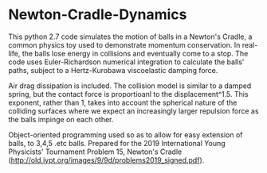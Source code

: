 # Newton-Cradle-Dynamics
This python 2.7 code simulates the motion of balls in a Newton's Cradle, a common physics toy used to demonstrate momentum conservation. 
In real-life, the balls lose energy in collisions and eventually come to a stop. 
The code uses Euler-Richardson numerical integration to calculate the balls' paths, subject to a Hertz-Kurobawa viscoelastic damping force.

Air drag dissipation is included. The collision model is similar to a damped spring, but the contact force is proportioanl to the displacement^1.5. This exponent, rather than 1, takes into account the spherical nature of the colliding surfaces where we expect an increasingly larger repulsion force as the balls impinge on each other. 

Object-oriented programming used so as to allow for easy extension of balls, to 3,4,5 .etc balls. 
Prepared for the 2019 International Young Physicists' Tournament Problem 15, Newton's Cradle (http://old.iypt.org/images/9/9d/problems2019_signed.pdf). 
